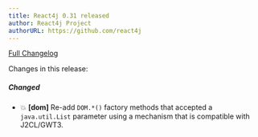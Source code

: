 ```yaml
---
title: React4j 0.31 released
author: React4j Project
authorURL: https://github.com/react4j
---
```


[Full Changelog](https://github.com/react4j/react4j/compare/v0.30...v0.31)

Changes in this release:

##### Changed
* 💥 **\[dom\]** Re-add `DOM.*()` factory methods that accepted a `java.util.List` parameter using a mechanism
  that is compatible with J2CL/GWT3.

